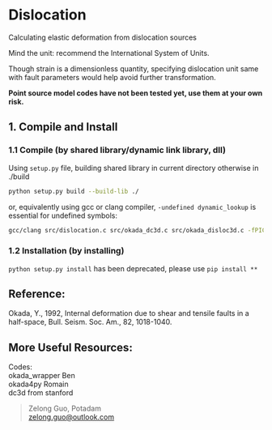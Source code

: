 # Dislocation
Calculating elastic deformation from dislocation sources

Mind the unit: recommend the International System of Units.

Though strain is a dimensionless quantity, specifying dislocation unit same with fault parameters would help avoid further transformation.


**Point source model codes have not been tested yet, use them at your own risk.**
## 1. Compile and Install
### 1.1 Compile (by shared library/dynamic link library, dll)
Using `setup.py` file, building shared library in current directory otherwise in ./build
```bash
python setup.py build --build-lib ./
```
or, equivalently using gcc or clang compiler, `-undefined dynamic_lookup` is essential for undefined symbols:
```bash
gcc/clang src/dislocation.c src/okada_dc3d.c src/okada_disloc3d.c -fPIC -O2 -I<NumPy_core_include_path> -I<Python_include_path>/python3.XX -shared -undefined dynamic_lookup -o dislocation.so
```

### 1.2 Installation (by installing)
`python setup.py install` has been deprecated, please use `pip install **`

## Reference:  
Okada, Y., 1992, Internal deformation due to shear and tensile faults in a half-space, Bull. Seism. Soc. Am., 82, 1018-1040.

## More Useful Resources:
Codes:  
okada_wrapper Ben  
okada4py Romain   
dc3d from stanford

> Zelong Guo, Potadam  
zelong.guo@outlook.com



